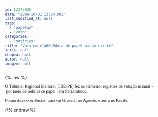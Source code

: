 ```yaml
---
id: 12373020
date: "2006-10-01T13:24:00Z"
last_modified_at: null
tags:
  - "papelao"
  - "voto"
categories:
  - "noticias"
title: "Voto em c\u00e9dula de papel ainda existe"
sutia: null
chapeu: null
autor: null
imagem: null
---
```

{\% raw %}
<p><P><FONT face=Verdana>O Tribunal Regional Eleitoral (TRE-PE) fez os primeiros registros de </FONT><FONT face=Verdana>votação manual -&nbsp;por meio de cédulas de papel - em Pernambuco.</FONT></P></p>
<p><P><FONT face=Verdana>Foram duas ocorrências: uma em Gravatá,&nbsp;no Agreste, e outra no&nbsp;Recife.</FONT></P> </p>
{\% endraw %}